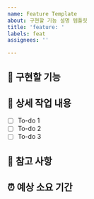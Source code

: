 ```yaml
---
name: Feature Template
about: 구현할 기능 설명 템플릿
title: 'feature: '
labels: feat
assignees: ''

---
```


## 🤷 구현할 기능

## 🔨 상세 작업 내용
- [ ] To-do 1
- [ ] To-do 2
- [ ] To-do 3

## 📄 참고 사항

## ⏰ 예상 소요 기간
